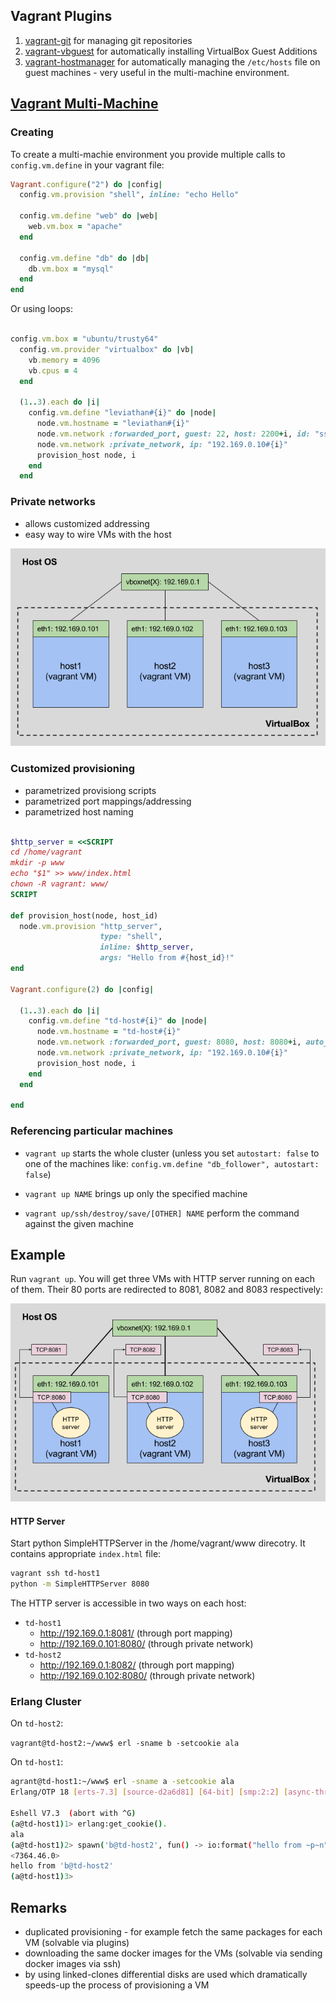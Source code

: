 ## Vagrant Plugins

1. [vagrant-git](https://github.com/Learnosity/vagrant-git) for managing git repositories
2. [vagrant-vbguest](https://github.com/dotless-de/vagrant-vbguest) for automatically installing VirtualBox Guest Additions
3. [vagrant-hostmanager](https://github.com/devopsgroup-io/vagrant-hostmanager) for automatically managing the `/etc/hosts` file on guest machines - very useful in the multi-machine environment.

## [Vagrant Multi-Machine](https://www.vagrantup.com/docs/multi-machine/)  ##

### Creating ###

To create a multi-machie environment you provide multiple calls to `config.vm.define` in your vagrant file:

```ruby
Vagrant.configure("2") do |config|
  config.vm.provision "shell", inline: "echo Hello"

  config.vm.define "web" do |web|
    web.vm.box = "apache"
  end

  config.vm.define "db" do |db|
    db.vm.box = "mysql"
  end
end
```

Or using loops:

```ruby

config.vm.box = "ubuntu/trusty64"
  config.vm.provider "virtualbox" do |vb|
    vb.memory = 4096
    vb.cpus = 4
  end
  
  (1..3).each do |i|
    config.vm.define "leviathan#{i}" do |node|
      node.vm.hostname = "leviathan#{i}"
      node.vm.network :forwarded_port, guest: 22, host: 2200+i, id: "ssh", auto_correct: true
      node.vm.network :private_network, ip: "192.169.0.10#{i}"
      provision_host node, i
    end
  end

```

### Private networks ###

* allows customized addressing
* easy way to wire VMs with the host

![alt](img/priv_nets.png)



### Customized provisioning

* parametrized provisiong scripts
* parametrized port mappings/addressing
* parametrized host naming

```ruby

$http_server = <<SCRIPT
cd /home/vagrant
mkdir -p www
echo "$1" >> www/index.html
chown -R vagrant: www/
SCRIPT

def provision_host(node, host_id)
  node.vm.provision "http_server",
                    type: "shell",
                    inline: $http_server,
                    args: "Hello from #{host_id}!"
end

Vagrant.configure(2) do |config|
    
  (1..3).each do |i|
    config.vm.define "td-host#{i}" do |node|
      node.vm.hostname = "td-host#{i}"
      node.vm.network :forwarded_port, guest: 8080, host: 8080+i, auto_correct: true
      node.vm.network :private_network, ip: "192.169.0.10#{i}"
      provision_host node, i
    end
  end
  
end
```

### Referencing particular machines

* `vagrant up` starts the whole cluster (unless you set `autostart: false` to one of the machines like: `config.vm.define "db_follower", autostart: false`)

* `vagrant up NAME` brings up only the specified machine

* `vagrant up/ssh/destroy/save/[OTHER] NAME` perform the command against the given machine



## Example

Run `vagrant up`. You will get three VMs with HTTP server running on each of them. Their 80 ports are redirected to 8081, 8082 and 8083 respectively:

![alt](img/example.png)

#### HTTP Server

Start python SimpleHTTPServer in the /home/vagrant/www direcotry. It contains appropriate `index.html` file:

```bash
vagrant ssh td-host1
python -m SimpleHTTPServer 8080
```
The HTTP server is accessible in two ways on each host:

* `td-host1`
   * http://192.169.0.1:8081/ (through port mapping)
   * http://192.169.0.101:8080/ (through private network)
* `td-host2`
   * http://192.169.0.1:8082/ (through port mapping)
   * http://192.169.0.102:8080/ (through private network)

### Erlang Cluster

On `td-host2`:

`vagrant@td-host2:~/www$ erl -sname b -setcookie ala`

On `td-host1`:

```bash
agrant@td-host1:~/www$ erl -sname a -setcookie ala
Erlang/OTP 18 [erts-7.3] [source-d2a6d81] [64-bit] [smp:2:2] [async-threads:10] [hipe] [kernel-poll:false]

Eshell V7.3  (abort with ^G)
(a@td-host1)1> erlang:get_cookie().
ala
(a@td-host1)2> spawn('b@td-host2', fun() -> io:format("hello from ~p~n", [node()]) end).
<7364.46.0>
hello from 'b@td-host2'
(a@td-host1)3>
```

## Remarks

* duplicated provisioning - for example fetch the same packages for each VM (solvable via plugins)
* downloading the same docker images for the VMs (solvable via sending docker images via ssh)
* by using linked-clones differential disks are used which dramatically speeds-up the process of provisioning a VM


